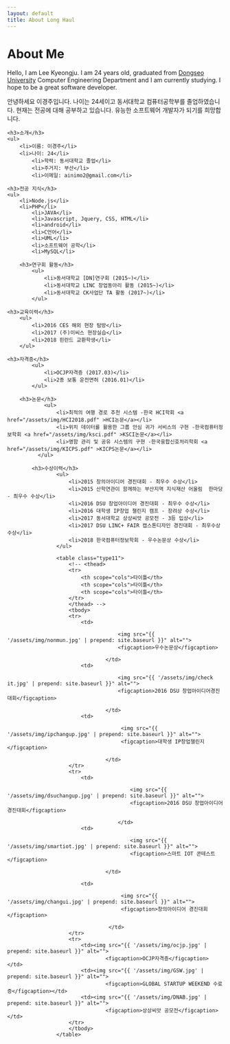 ```yaml
---
layout: default
title: About Long Haul
---
```


<div class="post">
	<h1 class="pageTitle">About Me</h1>
	<!-- <img src="{{ '/assets/img/touring.jpg' | prepend: site.baseurl }}" alt=""> -->
	<p class="intro">Hello, I am Lee Kyeongju. I am 24 years old, graduated from <a href="http://www.dongseo.ac.kr/kr/">Dongseo University</a> Computer Engineering Department and I am currently studying. I hope to be a great software developer.</p>

  <p>안녕하세요 이경주입니다. 나이는 24세이고 동서대학교 컴퓨터공학부를 졸업하였습니다. 현재는 전공에 대해 공부하고 있습니다. 유능한 소프트웨어 개발자가 되기를 희망합니다.</p>

	<h3>소개</h3>
	<ul>
		<li>이름: 이경주</li>
  		<li>나이: 24</li>
			<li>학력: 동서대학교 졸업</li>
			<li>주거지: 부산</li>
			<li>이메일: ainimo2@gmail.com</li>
   </ul>

	<h3>전공 지식</h3>
	<ul>
		<li>Node.js</li>
  		<li>PHP</li>
			<li>JAVA</li>
			<li>Javascript, Jquery, CSS, HTML</li>
			<li>android</li>
			<li>C언어</li>
			<li>UML</li>
			<li>소프트웨어 공학</li>
			<li>MySQL</li>
   </ul>

		<h3>연구회 활동</h3>
			<ul>
				<li>동서대학교 [DN]연구회 (2015~)</li>
				<li>동서대학교 LINC 창업동아리 활동 (2015~)</li>
				<li>동서대학교 CK사업단 TA 활동 (2017~)</li>
			</ul>

	<h3>교육이력</h3>
		<ul>
			<li>2016 CES 해외 현장 탐방</li>
			<li>2017 (주)이씨스 현장실습</li>
			<li>2018 핀란드 교환학생</li>
		</ul>

	<h3>자격증</h3>
			<ul>
				<li>OCJP자격증 (2017.03)</li>
				<li>2종 보통 운전면허 (2016.01)</li>
			</ul>

		<h3>논문</h3>
				<ul>
					<li>최적의 여행 경로 추천 시스템 -한국 HCI학회 <a href="/assets/img/HCI2018.pdf" >HCI논문</a></li>
					<li>위치 데이터를 활용한 그룹 안심 귀가 서비스의 구현 -한국컴퓨터정보학회 <a href="/assets/img/ksci.pdf" >KSCI논문</a></li>
					<li>명함 관리 및 공유 시스템의 구현 -한국융합신호처리학회 <a href="/assets/img/KICPS.pdf" >KICPS논문</a></li>
			  </ul>

			<h3>수상이력</h3>
					<ul>
						<li>2015 창의아이디어 경진대회 - 최우수 수상</li>
						<li>2015 산학연관이 함께하는 부산지역 지식재산 어울림  한마당 - 최우수 수상</li>
						<li>2016 DSU 창업아이디어 경진대회 - 최우수 수상</li>
						<li>2016 대학생 IP창업 챌린지 캠프 - 장려상 수상</li>
						<li>2017 동서대학교 상상씨앗 공모전 - 3등 입상</li>
						<li>2017 DSU LINC+ FAIR 캡스톤디자인 경진대회 - 최우수상 수상</li>
						<li>2018 한국컴퓨터정보학회 - 우수논문상 수상</li>
					</ul>

					<table class="type11">
					    <!-- <thead>
					    <tr>
					        <th scope="cols">타이틀</th>
					        <th scope="cols">타이틀</th>
					        <th scope="cols">타이틀</th>
					    </tr>
					    </thead> -->
					    <tbody>
					    <tr>
					        <td>

										<img src="{{ '/assets/img/nonmun.jpg' | prepend: site.baseurl }}" alt="">
										<figcaption>우수논문상</figcaption>

									</td>
					        <td>

										<img src="{{ '/assets/img/check it.jpg' | prepend: site.baseurl }}" alt="">
										<figcaption>2016 DSU 창업아이디어경진대회</figcaption>

									</td>
					        <td>

										 <img src="{{ '/assets/img/ipchangup.jpg' | prepend: site.baseurl }}" alt="">
										 <figcaption>대학생 IP창업챌린지</figcaption>

									</td>
					    </tr>
					    <tr>
					        <td>

											<img src="{{ '/assets/img/dsuchangup.jpg' | prepend: site.baseurl }}" alt="">
											<figcaption>2016 DSU 창업아이디어경진대회</figcaption>

										</td>
					        <td>

											<img src="{{ '/assets/img/smartiot.jpg' | prepend: site.baseurl }}" alt="">
											<figcaption>스마트 IOT 콘테스트</figcaption>

									</td>

					        <td>

										 <img src="{{ '/assets/img/changui.jpg' | prepend: site.baseurl }}" alt="">
										 <figcaption>창의아이디어 경진대회</figcaption>

									 </td>
					    </tr>
					    <tr>
					        <td><img src="{{ '/assets/img/ocjp.jpg' | prepend: site.baseurl }}" alt="">
									<figcaption>OCJP자격증</figcaption></td>
					        <td><img src="{{ '/assets/img/GSW.jpg' | prepend: site.baseurl }}" alt="">
									<figcaption>GLOBAL STARTUP WEEKEND 수료증</figcaption></td>
					        <td><img src="{{ '/assets/img/DNAB.jpg' | prepend: site.baseurl }}" alt="">
									<figcaption>상상씨앗 공모전</figcaption></td>
					    </tr>
					    </tbody>
					</table>
<style>
		table.type11 {
			border-collapse: separate;
			border-spacing: 1px;
			text-align: center;
			line-height: 1.5;
			margin: 20px 10px;
		}
		table.type11 th {
			width: 155px;
			padding: 10px;
			font-weight: bold;
			vertical-align: top;
			color: #fff;
			background: #ce4869 ;
		}
		table.type11 td {
			width: 155px;
			padding: 10px;
			vertical-align: top;
			border-bottom: 1px solid #ccc;
			background: #eee;
		}
</style>


</div>
